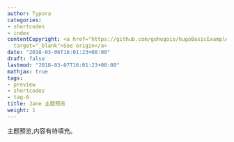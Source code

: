 ```yaml
---
author: Typora
categories:
- shortcodes
- index
contentCopyright: <a href="https://github.com/gohugoio/hugoBasicExample" rel="noopener"
  target="_blank">See origin</a>
date: "2018-03-06T16:01:23+08:00"
draft: false
lastmod: "2018-03-07T16:01:23+08:00"
mathjax: true
tags:
- preview
- shortcodes
- tag-6
title: Jane 主题预览
weight: 1
---
```


主题预览,内容有待填充。
